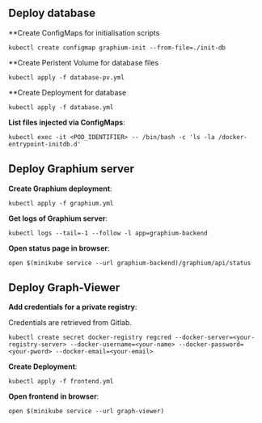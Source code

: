 ## Deploy database

**Create ConfigMaps for initialisation scripts

```shell
kubectl create configmap graphium-init --from-file=./init-db
```

**Create Peristent Volume for database files

```shell
kubectl apply -f database-pv.yml
```

**Create Deployment for database

```shell
kubectl apply -f database.yml
```

**List files injected via ConfigMaps**:

```shell
kubectl exec -it <POD_IDENTIFIER> -- /bin/bash -c 'ls -la /docker-entrypoint-initdb.d'
```

## Deploy Graphium server 

**Create Graphium deployment**:

````shell
kubectl apply -f graphium.yml
````

**Get logs of Graphium server**:

```shell
kubectl logs --tail=-1 --follow -l app=graphium-backend
```

**Open status page in browser**:

```shell
open $(minikube service --url graphium-backend)/graphium/api/status
```

## Deploy Graph-Viewer

**Add credentials for a private registry**:

Credentials are retrieved from Gitlab.

```shell
kubectl create secret docker-registry regcred --docker-server=<your-registry-server> --docker-username=<your-name> --docker-password=<your-pword> --docker-email=<your-email>
```

**Create Deployment**:

````shell
kubectl apply -f frontend.yml
````

**Open frontend in browser**:

```shell
open $(minikube service --url graph-viewer)
```